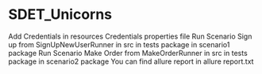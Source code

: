 # SDET_Unicorns
Add Credentials in resources Credentials properties file 
Run Scenario Sign up from SignUpNewUserRunner in src in tests package in scenario1 package 
Run Scenario Make Order from MakeOrderRunner in src in tests package in scenario2 package 
You can find allure report in allure report.txt
